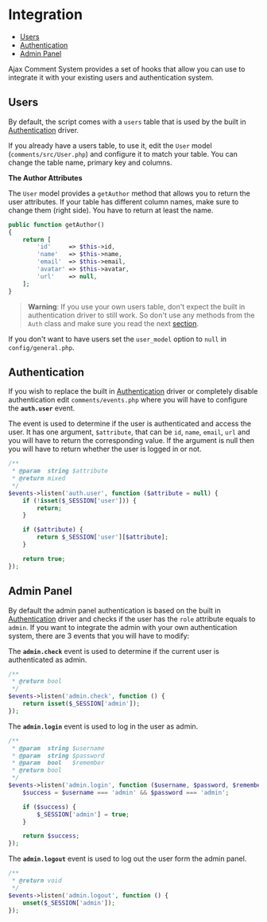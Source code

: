 # Integration

- [Users](#users)
- [Authentication](#authentication)
- [Admin Panel](#admin-panel)

Ajax Comment System provides a set of hooks that allow you can use to integrate it with your existing users and authentication system.

## Users

By default, the script comes with a `users` table that is used by the built in [Authentication](authentication.md) driver.

If you already have a users table, to use it, edit the `User` model (`comments/src/User.php`) and configure it to match your table. You can change the table name, primary key and columns. 

__The Author Attributes__

The `User` model provides a `getAuthor` method that allows you to return the user attributes. If your table has different column names, make sure to change them (right side). You have to return at least the name.

```php
public function getAuthor()
{
    return [
        'id'     => $this->id,
        'name'   => $this->name,
        'email'  => $this->email,
        'avatar' => $this->avatar,
        'url'    => null,
    ];
}
```

> __Warning__: If you use your own users table, don't expect the built in authentication driver to still work. So don't use any methods from the `Auth` class and make sure you read the next [section](#authentication).

If you don't want to have users set the `user_model` option to `null` in `config/general.php`.

## Authentication

If you wish to replace the built in [Authentication](authentication.md) driver or completely disable authentication edit `comments/events.php` where you will have to configure the __`auth.user`__ event.

The event is used to determine if the user is authenticated and access the user. It has one argument, `$attribute`, that can be `id`, `name`, `email`, `url` and you will have to return the corresponding value. If the argument is null then you will have to return whether the user is logged in or not.

```php
/**
 * @param  string $attribute
 * @return mixed
 */
$events->listen('auth.user', function ($attribute = null) {
    if (!isset($_SESSION['user'])) {
        return;
    }

    if ($attribute) {
        return $_SESSION['user'][$attribute];
    }

    return true;
});
```

## Admin Panel

By default the admin panel authentication is based on the built in [Authentication](authentication.md) driver and checks if the user has the `role` attribute equals to `admin`. If you want to integrate the admin with your own authentication system, there are 3 events that you will have to modify:

The __`admin.check`__ event is used to determine if the current user is authenticated as admin.

```php
/**
 * @return bool
 */
$events->listen('admin.check', function () {
    return isset($_SESSION['admin']);
});
```

The __`admin.login`__ event is used to log in the user as admin.

```php
/**
 * @param  string $username
 * @param  string $password
 * @param  bool   $remember
 * @return bool
 */
$events->listen('admin.login', function ($username, $password, $remember = false) {
    $success = $username === 'admin' && $password === 'admin';

    if ($success) {
        $_SESSION['admin'] = true;
    }

    return $success;
});
```

The __`admin.logout`__ event is used to log out the user form the admin panel.

```php
/**
 * @return void
 */
$events->listen('admin.logout', function () {
    unset($_SESSION['admin']);
});
```
